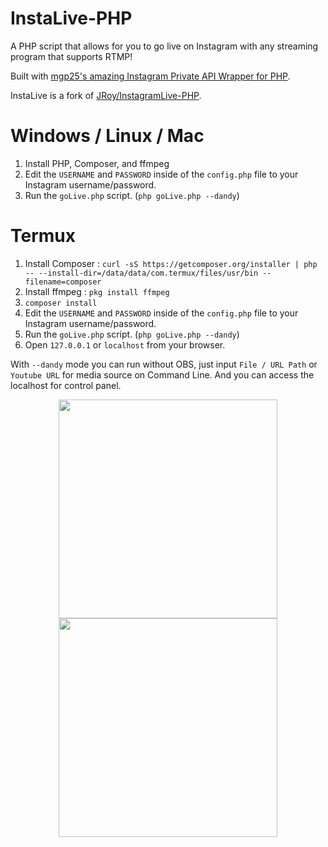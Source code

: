# InstaLive-PHP 
A PHP script that allows for you to go live on Instagram with any streaming program that supports RTMP!

Built with [mgp25's amazing Instagram Private API Wrapper for PHP](https://github.com/mgp25/Instagram-API/).

InstaLive is a fork of [JRoy/InstagramLive-PHP](https://github.com/JRoy/InstagramLive-PHP).

# Windows / Linux / Mac
1. Install PHP, Composer, and ffmpeg
2. Edit the `USERNAME` and `PASSWORD` inside of the `config.php` file to your Instagram username/password.
3. Run the `goLive.php` script. (`php goLive.php --dandy`)

# Termux
1. Install Composer :
`curl -sS https://getcomposer.org/installer | php -- --install-dir=/data/data/com.termux/files/usr/bin --filename=composer`
2. Install ffmpeg :
`pkg install ffmpeg`
3. `composer install`
4. Edit the `USERNAME` and `PASSWORD` inside of the `config.php` file to your Instagram username/password.
5. Run the `goLive.php` script. (`php goLive.php --dandy`)
6. Open `127.0.0.1` or `localhost` from your browser.

With `--dandy` mode you can run without OBS, just input `File / URL Path` or `Youtube URL` for media source on Command Line.
And you can access the localhost for control panel.

<p align="center">
  <img src="https://github.com/dandyraka/InstaLive/raw/master/Screenshot_6.png" width="350">
  <img src="https://github.com/dandyraka/InstaLive/raw/master/Screenshot_7.png" width="350">
</p>
